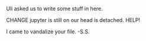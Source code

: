 Uli asked us to write some stuff in here.

CHANGE
jupyter is still on
our head is detached. HELP!

I came to vandalize your file. -S.S.
